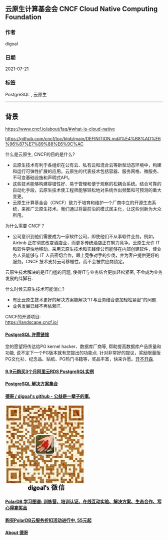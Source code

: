 ## 云原生计算基金会 CNCF Cloud Native Computing Foundation     
    
### 作者    
digoal    
    
### 日期    
2021-07-21     
    
### 标签    
PostgreSQL , 云原生   
    
----    
    
## 背景    
https://www.cncf.io/about/faq/#what-is-cloud-native  
  
https://github.com/cncf/toc/blob/main/DEFINITION.md#%E4%B8%AD%E6%96%87%E7%89%88%E6%9C%AC  
  
什么是云原生, CNCF的目的是什么?   
- 云原生技术有利于各组织在公有云、私有云和混合云等新型动态环境中，构建和运行可弹性扩展的应用。云原生的代表技术包括容器、服务网格、微服务、不可变基础设施和声明式API。  
- 这些技术能够构建容错性好、易于管理和便于观察的松耦合系统。结合可靠的自动化手段，云原生技术使工程师能够轻松地对系统作出频繁和可预测的重大变更。  
- 云原生计算基金会（CNCF）致力于培育和维护一个厂商中立的开源生态系统，来推广云原生技术。我们通过将最前沿的模式民主化，让这些创新为大众所用。  
  
  
为什么需要 CNCF？  
- 公司意识到他们需要成为一家软件公司，即使他们不从事软件业务。例如，Airbnb 正在彻底改变酒店业，而更多传统酒店正在努力竞争。云原生允许 IT 和软件更快地移动。采用云原生技术和实践使公司能够在内部创建软件，使业务人员能够与 IT 人员密切合作，跟上竞争对手的步伐，并为客户提供更好的服务。CNCF 技术支持云可移植性，而不会被供应商锁定。  
  
  
云原生技术解决的是IT门槛的问题, 使得IT与业务结合更加轻松紧密, 不会成为业务发展的绊脚石.    
  
什么时候云原生技术可能消亡?  
- 有比云原生技术更好的解决方案能解决“IT与业务结合更加轻松紧密”的问题.   
- 业务发展已经不再依赖IT.   
    
CNCF的开源项目:  
https://landscape.cncf.io/  
  
  
#### [PostgreSQL 许愿链接](https://github.com/digoal/blog/issues/76 "269ac3d1c492e938c0191101c7238216")
您的愿望将传达给PG kernel hacker、数据库厂商等, 帮助提高数据库产品质量和功能, 说不定下一个PG版本就有您提出的功能点. 针对非常好的提议，奖励限量版PG文化衫、纪念品、贴纸、PG热门书籍等，奖品丰富，快来许愿。[开不开森](https://github.com/digoal/blog/issues/76 "269ac3d1c492e938c0191101c7238216").  
  
  
#### [9.9元购买3个月阿里云RDS PostgreSQL实例](https://www.aliyun.com/database/postgresqlactivity "57258f76c37864c6e6d23383d05714ea")
  
  
#### [PostgreSQL 解决方案集合](https://yq.aliyun.com/topic/118 "40cff096e9ed7122c512b35d8561d9c8")
  
  
#### [德哥 / digoal's github - 公益是一辈子的事.](https://github.com/digoal/blog/blob/master/README.md "22709685feb7cab07d30f30387f0a9ae")
  
  
![digoal's wechat](../pic/digoal_weixin.jpg "f7ad92eeba24523fd47a6e1a0e691b59")
  
  
#### [PolarDB 学习图谱: 训练营、培训认证、在线互动实验、解决方案、生态合作、写心得拿奖品](https://www.aliyun.com/database/openpolardb/activity "8642f60e04ed0c814bf9cb9677976bd4")
  
  
#### [购买PolarDB云服务折扣活动进行中, 55元起](https://www.aliyun.com/activity/new/polardb-yunparter?userCode=bsb3t4al "e0495c413bedacabb75ff1e880be465a")
  
  
#### [About 德哥](https://github.com/digoal/blog/blob/master/me/readme.md "a37735981e7704886ffd590565582dd0")
  
